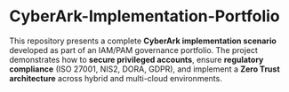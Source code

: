 # CyberArk-Implementation-Portfolio
This repository presents a complete **CyberArk implementation scenario** developed as part of an IAM/PAM governance portfolio.   The project demonstrates how to **secure privileged accounts**, ensure **regulatory compliance** (ISO 27001, NIS2, DORA, GDPR), and implement a **Zero Trust architecture** across hybrid and multi-cloud environments.
